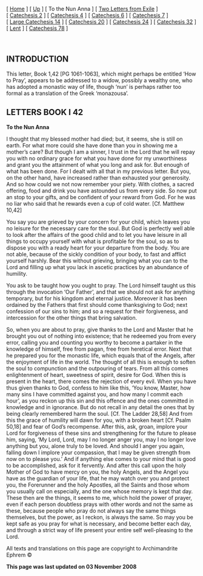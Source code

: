 \[ [Home](index.md) \] \[ [Up](theodore.md) \] \[ To the Nun Anna \] \[ [Two Letters from Exile](exile-epp.md) \] \[ [Catechesis 2](ths02.md) \] \[ [Catechesis 4](ths04.md) \] \[ [Catechesis 6](ths06.md) \] \[ [Catechesis 7](ths07.md) \] \[ [Large Catechesis 14](ths14l.md) \] \[ [Catechesis 20](ths20.md) \] \[ [Catechesis 24](ths24.md) \] \[ [Catechesis 32](ths32.md) \] \[ [Lent](lent.md) \] \[ [Catechesis 78](Ths78.md) \]

 

INTRODUCTION
------------

This letter, Book 1,42 \[PG 1061-1063\], which might perhaps be entitled ‘How to Pray’, appears to be addressed to a widow, possibly a wealthy one, who has adopted a monastic way of life, though ‘nun’ is perhaps rather too formal as a translation of the Greek ‘monazousa’.

LETTERS BOOK I 42
-----------------

**To the Nun Anna**

I thought that my blessed mother had died; but, it seems, she is still on earth. For what more could she have done than you in showing me a mother’s care? But though I am a sinner, I trust in the Lord that he will repay you with no ordinary grace for what you have done for my unworthiness and grant you the attainment of what you long and ask for. But enough of what has been done. For I dealt with all that in my previous letter. But you, on the other hand, have increased rather than exhausted your generosity. And so how could we not now remember your piety. With clothes, a sacred offering, food and drink you have astounded us from every side. So now put an stop to your gifts, and be confident of your reward from God. For he was no liar who said that he rewards even a cup of cold water. \[Cf. Matthew 10,42\]

You say you are grieved by your concern for your child, which leaves you no leisure for the necessary care for the soul. But God is perfectly well able to look after the affairs of the good child and to let you have leisure in all things to occupy yourself with what is profitable for the soul, so as to dispose you with a ready heart for your departure from the body. You are not able, because of the sickly condition of your body, to fast and afflict yourself harshly. Bear this without grieving, bringing what you can to the Lord and filling up what you lack in ascetic practices by an abundance of humility.

You ask to be taught how you ought to pray. The Lord himself taught us this through the invocation ‘Our Father’, and that we should not ask for anything temporary, but for his kingdom and eternal justice. Moreover it has been ordained by the Fathers that first should come thanksgiving to God; next confession of our sins to him; and so a request for their forgiveness, and intercession for the other things that bring salvation.

So, when you are about to pray, give thanks to the Lord and Master that he brought you out of nothing into existence; that he redeemed you from every error, calling you and counting you worthy to become a partaker in the knowledge of himself, free from pagan, free from heretical error. Next that he prepared you for the monastic life, which equals that of the Angels, after the enjoyment of life in the world. The thought of all this is enough to soften the soul to compunction and the outpouring of tears. From all this comes enlightenment of heart, sweetness of spirit, desire for God. When this is present in the heart, there comes the rejection of every evil. When you have thus given thanks to God, confess to him like this, ‘You know, Master, how many sins I have committed against you, and how many I commit each hour’, as you reckon up this sin and this offence and the ones committed in knowledge and in ignorance. But do not recall in any detail the ones that by being clearly remembered harm the soul. \[Cf. The Ladder 28,58\] And from this the grace of humility will dawn for you, with a broken heart \[Cf. Psalm 50,18\] and fear of God’s recompense. After this, ask, groan, implore your Lord for forgiveness of these sins and strengthening for the future to please him, saying, ‘My Lord, Lord, may I no longer anger you, may I no longer love anything but you, alone truly to be loved. And should I anger you again, falling down I implore your compassion, that I may be given strength from now on to please you.’ And if anything else comes to your mind that is good to be accomplished, ask for it fervently. And after this call upon the holy Mother of God to have mercy on you, the holy Angels, and the Angel you have as the guardian of your life, that he may watch over you and protect you, the Forerunner and the holy Apostles, all the Saints and those whom you usually call on especially, and the one whose memory is kept that day. These then are the things, it seems to me, which hold the power of prayer, even if each person doubtless prays with other words and not the same as these, because people who pray do not always say the same things themselves, but the power, as I reckon, is always the same. So may you be kept safe as you pray for what is necessary, and become better each day, and through a strict way of life present your entire self well-pleasing to the Lord.

All texts and translations on this page are copyright to Archimandrite Ephrem ©

**This page was last updated on 03 November 2008**
